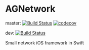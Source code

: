 # AGNetwork

master: 
[![Build Status](https://travis-ci.org/AlexeyGolovenkov/AGNetwork.svg?branch=master)](https://travis-ci.org/AlexeyGolovenkov/AGNetwork) [![codecov](https://codecov.io/gh/AlexeyGolovenkov/AGNetwork/branch/master/graph/badge.svg)](https://codecov.io/gh/AlexeyGolovenkov/AGNetwork)

dev: 
[![Build Status](https://travis-ci.org/AlexeyGolovenkov/AGNetwork.svg?branch=dev)](https://travis-ci.org/AlexeyGolovenkov/AGNetwork)

Small network iOS framework in Swift
